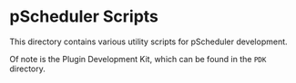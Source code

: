 # pScheduler Scripts

This directory contains various utility scripts for pScheduler development.

Of note is the Plugin Development Kit, which can be found in the `PDK` directory.
